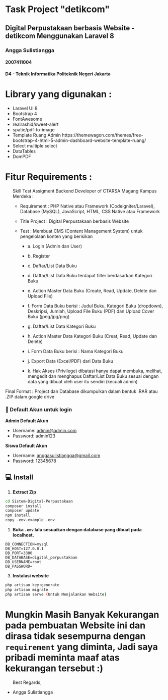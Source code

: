 # Task Project "detikcom"
<h2>Digital Perpustakaan berbasis Website - detikcom Menggunakan Laravel 8</h2> 
<h3>Angga Sulistiangga</h3>
<h4>2007411004</h4>
<h4>D4 - Teknik Informatika Politeknik Negeri Jakarta</h4>



# Library yang digunakan :
<ul>
<li>Laravel UI 8</li>
<li>Bootstrap 4</li>
<li>FontAwesome</li>
<li>realrashid/sweet-alert</li>
<li>spatie/pdf-to-image</li>
<li>Template Ruang Admin https://themewagon.com/themes/free-bootstrap-4-html-5-admin-dashboard-website-template-ruang/</li>
<li>Select multiple select</li>
<li>DataTables</li>
<li>DomPDF</li>
</ul>

# Fitur Requirements :
<ol>
Skill Test Assigment Backend Developer of CTARSA Magang Kampus Merdeka :
<ul>
<p>
<li>Requirement : PHP Native atau Framework (Codeigniter/Laravel), Database (MySQL), JavaScript, HTML, CSS Native atau Framework
<p>
<li>Title Project : Digital Perpustakaan berbasis Website
<p>
<li>Test : Membuat CMS (Content Management System) untuk pengelolaan konten yang berisikan
<p>
<ul>
<li>a. Login (Admin dan User)
<p>
<li>b. Register
<p>
<li>c. Daftar/List Data Buku
<p>
<li>d. Daftar/List Data Buku terdapat filter berdasarkan Kategori Buku
<p>
<li>e. Action Master Data Buku (Create, Read, Update, Delete dan Upload File)
<p>
<li>f. Form Data Buku berisi : Judul Buku, Kategori Buku (dropdown), Deskripsi, Jumlah, Upload File Buku (PDF) dan Upload Cover Buku (jpeg/jpg/png)
<p>
<li>g. Daftar/List Data Kategori Buku
<p>
<li>h. Action Master Data Kategori Buku (Creat, Read, Update dan Delete)
<p>
<li>i. Form Data Buku berisi : Nama Kategori Buku
<p>
<li>j. Export Data (Excel/PDF) dari Data Buku
<p>
<li>k. Hak Akses (Privilege) dibatasi hanya dapat membuka, melihat, mengedit dan menghapus Daftar/List Data Buku sesuai dengan data yang dibuat oleh user itu sendiri (kecuali admin)

<p>
</ol>
Final Format : Project dan Database dikumpulkan dalam bentuk .RAR atau .ZIP dalam google drive

<p>

### 👤 Default Akun untuk login
	
**Admin Default Akun**
- Username: admin@admin.com
- Password: admin123

**Siswa Default Akun**
- Username: anggasulistiangga@gmail.com
- Password: 12345678

## 💻 Install

1. **Extract Zip**
```bash
cd Sistem-Digital-Perpustakaan
composer install
composer update
npm install
copy .env.example .env
```

1. **Buka ```.env``` lalu sesuaikan dengan database yang dibuat pada localhost.**
```
DB_CONNECTION=mysql
DB_HOST=127.0.0.1
DB_PORT=3306
DB_DATABASE=digital_perpustakaan
DB_USERNAME=root
DB_PASSWORD=
```
3. **Instalasi website**
```bash
php artisan key:generate
php artisan migrate
php artisan serve (Untuk Menjalankan Website)
```
</ul>

# Mungkin Masih Banyak Kekurangan pada pembuatan Website ini dan dirasa tidak sesempurna dengan ``requirement`` yang diminta, Jadi saya pribadi meminta maaf atas kekurangan tersebut :)

<ul>Best Regards,
<p>
<li>Angga Sulistiangga
